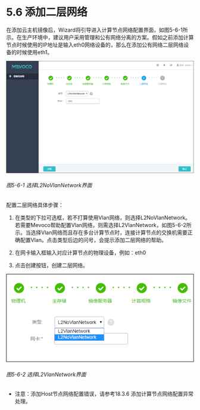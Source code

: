 # 5.6 添加二层网络

在添加云主机镜像后，Wizard将引导进入计算节点网络配置界面，如图5-6-1所示。在生产环境中，建议用户采用管理和公有网络分离的方案。假如之前添加计算节点时候使用的IP地址是输入eth0网络设备的，那么在添加公有网络二层网络设备的时候使用eth1。

![png](../images/5-6-1.png "图5-6-1 选择L2NoVlanNetwork界面")
###### 图5-6-1 选择L2NoVlanNetwork界面   

配置二层网络具体步骤：
1. 在类型的下拉可选框，若不打算使用Vlan网络，则选择L2NoVlanNetwork。若需要Mevoco帮助配置Vlan网络，则需选择L2VlanNetwork，如图5-6-2所示。当选择Vlan网络而且存在多台计算节点时，连接计算节点的交换机需要正确配置Vlan。点击类型后边的问号，会提示添加二层网络的帮助。

2. 在网卡输入框输入对应计算节点的物理设备，例如：eth0

3. 点击创建按钮，创建二层网络。

![png](../images/5-6-2.png "图5-6-2 选择L2VlanNetwork界面")
###### 图5-6-2 选择L2VlanNetwork界面  

* 注意：添加Host节点网络配置错误，请参考18.3.6 添加计算节点网络配置异常处理。
